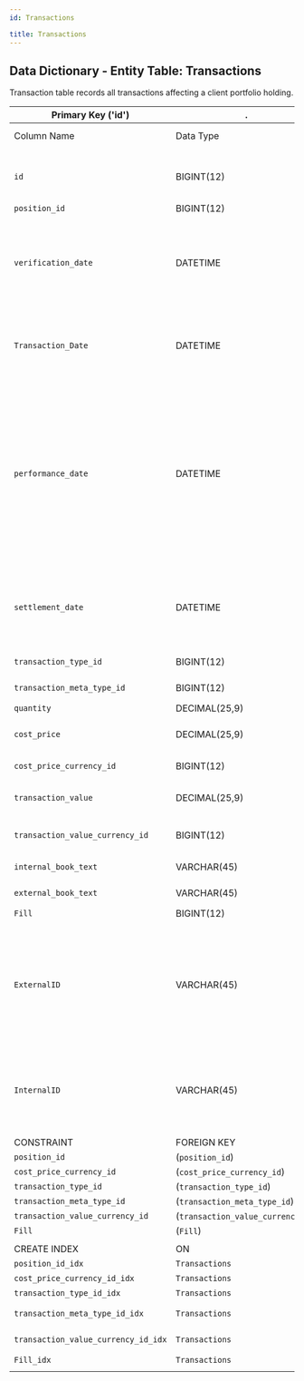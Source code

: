 ```yaml
---
id: Transactions

title: Transactions
---
```


## Data Dictionary - Entity Table: Transactions

Transaction table records all transactions affecting a client portfolio holding.		


| Primary Key ('id')|.|ENGINE = InnoDB|.|.|
|---|---|---|---|---|
|Column Name|Data Type|PK Primary Key, NN-Not Null, Null|Example|Comments|
||
|`id`|BIGINT(12)|PK, NN|1|PrimaryKey-ID,(auto creates)Contains the transactions|
|`position_id` |BIGINT(12)|NOT NULL|1|ID of the position|
|`verification_date`|DATETIME|NULL|10/10/2020  12:30:00 PM|Verification Date (Completion date of the entire trade verification process incl. confirmation, affirmation and allocation)|
|`Transaction_Date`|DATETIME|NOT NULL |10/10/2020  12:30:00 PM|Trade Date (Execution date of the trade, relevant for tax rules and holding periods)|
|`performance_date`|DATETIME|NULL|10/10/2020  12:30:00 PM|Performance Date (date from which performance should be calculated - custodians are mostly settlement oriented while most performance reporting systems are trade date oriented)|
|`settlement_date`|DATETIME|NULL|10/10/2020  12:30:00 PM|Settlement Date (relevant for brokers re funding of trades and to determine legal ownership)|
|`transaction_type_id`|BIGINT(12)|NOT NULL |1|ID of the transaction type|
|`transaction_meta_type_id`|BIGINT(12)|NULL|1|ID of the meta type|
|`quantity`|DECIMAL(25,9)|NOT NULL |2000|quantity traded|
|`cost_price`|DECIMAL(25,9)|NOT NULL |12|Average execution price for transaction|
|`cost_price_currency_id`|BIGINT(12)|NOT NULL |1|ID of the cost price currency|
|`transaction_value`|DECIMAL(25,9)|NULL |24000|Transaction value in trade currency|
|`transaction_value_currency_id`|BIGINT(12)|NULL |1|Currency ID of Transaction value|
|`internal_book_text`|VARCHAR(45)|NULL |A123|Internal booking text|
|`external_book_text`|VARCHAR(45)|NULL |B123|External booking text|
|`Fill` |BIGINT(12)|NULL |1|Filling order id|
|`ExternalID`|VARCHAR(45)|NULL |1|External transaction id (e.g. from trading or corporate actions system). Where present should match a corresponding row in the Order table.|
|`InternalID`|VARCHAR(45)|NULL |1|Internal transaction id. Where present should match a corresponding row in the Order table.|
||
|CONSTRAINT|FOREIGN KEY|REFERENCES|ON DELETE|ON UPDATE|
|`position_id`|(`position_id`)|`Position`(`id`)| NO ACTION|NO ACTION|
|`cost_price_currency_id`|(`cost_price_currency_id`)|`Currency` (`id`)| NO ACTION|NO ACTION|
|`transaction_type_id`|(`transaction_type_id`)|`Transaction_Type`(`id`)| NO ACTION|NO ACTION|
|`transaction_meta_type_id`|(`transaction_meta_type_id`)|`Transaction_Meta_Type` (`id`)| NO ACTION|NO ACTION|
|`transaction_value_currency_id`|(`transaction_value_currency_id`)|`Currency` (`id`)| NO ACTION|NO ACTION|
|`Fill`|(`Fill`)|`Fill` (`id`)| NO ACTION|NO ACTION|
||
|CREATE INDEX|ON|ASC|VISABLE|.|
|`position_id_idx`|`Transactions`|(`position_id` ASC)| VISIBLE|.|
|`cost_price_currency_id_idx`|`Transactions`|(`cost_price_currency_id` ASC)| VISIBLE|.|
|`transaction_type_id_idx`|`Transactions `|(`transaction_type_id` ASC)| VISIBLE|.|  
|`transaction_meta_type_id_idx`|`Transactions `|(`transaction_meta_type_id` ASC)| VISIBLE|.|
|`transaction_value_currency_id_idx`|`Transactions `|(`transaction_value_currency_id` ASC)| VISIBLE|.|
|`Fill_idx`|`Transactions `|(`Fill` ASC)| VISIBLE|.|  
||